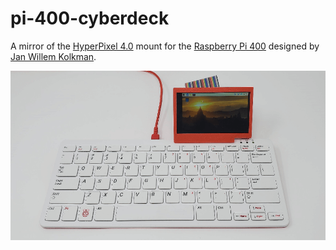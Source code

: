 # pi-400-cyberdeck
A mirror of the [HyperPixel 4.0](https://shop.pimoroni.com/products/hyperpixel-4?variant=12569485443155) mount for the [Raspberry Pi 400](https://www.raspberrypi.com/products/raspberry-pi-400/) designed by [Jan Willem Kolkman](https://www.thingiverse.com/thing:4679860).

![Screenshot](/pi-400-cyberdeck.png)
